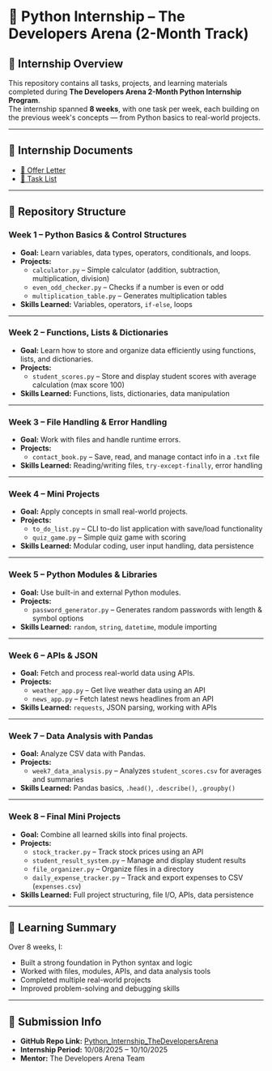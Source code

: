 # 🐍 Python Internship – The Developers Arena (2-Month Track)

## 📅 Internship Overview
This repository contains all tasks, projects, and learning materials completed during **The Developers Arena 2-Month Python Internship Program**.  
The internship spanned **8 weeks**, with one task per week, each building on the previous week's concepts — from Python basics to real-world projects.

---

## 📄 Internship Documents
- [📜 Offer Letter](Internship_Documents/Internship_Offer_Letter.pdf)
- [📝 Task List](Internship_Documents/Internship_Task_List.pdf)

---

## 📂 Repository Structure

### **Week 1 – Python Basics & Control Structures**
- **Goal:** Learn variables, data types, operators, conditionals, and loops.
- **Projects:**
  - `calculator.py` – Simple calculator (addition, subtraction, multiplication, division)
  - `even_odd_checker.py` – Checks if a number is even or odd
  - `multiplication_table.py` – Generates multiplication tables
- **Skills Learned:** Variables, operators, `if-else`, loops

---

### **Week 2 – Functions, Lists & Dictionaries**
- **Goal:** Learn how to store and organize data efficiently using functions, lists, and dictionaries.
- **Projects:**
  - `student_scores.py` – Store and display student scores with average calculation (max score 100)
- **Skills Learned:** Functions, lists, dictionaries, data manipulation

---

### **Week 3 – File Handling & Error Handling**
- **Goal:** Work with files and handle runtime errors.
- **Projects:**
  - `contact_book.py` – Save, read, and manage contact info in a `.txt` file
- **Skills Learned:** Reading/writing files, `try-except-finally`, error handling

---

### **Week 4 – Mini Projects**
- **Goal:** Apply concepts in small real-world projects.
- **Projects:**
  - `to_do_list.py` – CLI to-do list application with save/load functionality
  - `quiz_game.py` – Simple quiz game with scoring
- **Skills Learned:** Modular coding, user input handling, data persistence

---

### **Week 5 – Python Modules & Libraries**
- **Goal:** Use built-in and external Python modules.
- **Projects:**
  - `password_generator.py` – Generates random passwords with length & symbol options
- **Skills Learned:** `random`, `string`, `datetime`, module importing

---

### **Week 6 – APIs & JSON**
- **Goal:** Fetch and process real-world data using APIs.
- **Projects:**
  - `weather_app.py` – Get live weather data using an API
  - `news_app.py` – Fetch latest news headlines from an API
- **Skills Learned:** `requests`, JSON parsing, working with APIs

---

### **Week 7 – Data Analysis with Pandas**
- **Goal:** Analyze CSV data with Pandas.
- **Projects:**
  - `week7_data_analysis.py` – Analyzes `student_scores.csv` for averages and summaries
- **Skills Learned:** Pandas basics, `.head()`, `.describe()`, `.groupby()`

---

### **Week 8 – Final Mini Projects**
- **Goal:** Combine all learned skills into final projects.
- **Projects:**
  - `stock_tracker.py` – Track stock prices using an API
  - `student_result_system.py` – Manage and display student results
  - `file_organizer.py` – Organize files in a directory
  - `daily_expense_tracker.py` – Track and export expenses to CSV (`expenses.csv`)
- **Skills Learned:** Full project structuring, file I/O, APIs, data persistence

---

## 📝 Learning Summary
Over 8 weeks, I:
- Built a strong foundation in Python syntax and logic
- Worked with files, modules, APIs, and data analysis tools
- Completed multiple real-world projects
- Improved problem-solving and debugging skills

---

## 📌 Submission Info
- **GitHub Repo Link:** [Python_Internship_TheDevelopersArena](https://github.com/srsudeeksha/Python_Internship_TheDevelopersArena)
- **Internship Period:** 10/08/2025 – 10/10/2025
- **Mentor:** The Developers Arena Team
